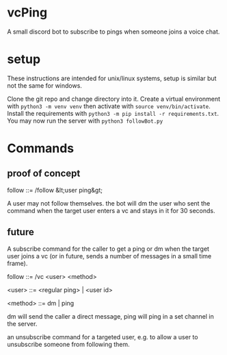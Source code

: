 # vcPing
A small discord bot to subscribe to pings when someone joins a voice chat.

# setup

These instructions are intended for unix/linux systems, setup is similar but not the same for windows.  

Clone the git repo and change directory into it.  Create a virtual environment with `python3 -m venv venv` then activate with `source venv/bin/activate`.  Install the requirements with `python3 -m pip install -r requirements.txt`.  You may now run the server with `python3 followBot.py`

# Commands

## proof of concept

follow ::= /follow \&lt;user ping\&gt;

A user may not follow themselves.  the bot will dm the user who sent the command when the target user enters a vc and stays in it for 30 seconds.  

## future

A subscribe command for the caller to get a ping or dm when the target user joins a vc (or in future, sends a number of messages in a small time frame).

follow ::= /vc &lt;user&gt; &lt;method&gt;

&lt;user&gt; ::= &lt;regular ping&gt; | &lt;user id&gt;

&lt;method&gt; ::= dm | ping

dm will send the caller a direct message, ping will ping in a set channel in the server.  

an unsubscribe command for a targeted user, e.g. to allow a user to unsubscribe someone from following them.  
